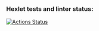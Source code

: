 ### Hexlet tests and linter status:
[![Actions Status](https://github.com/alex-ismailov/frontend-project-lvl3/workflows/hexlet-check/badge.svg)](https://github.com/alex-ismailov/frontend-project-lvl3/actions)